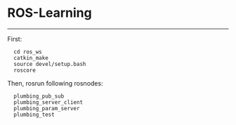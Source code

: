 # ROS-Learning
---
First:

      cd ros_ws
      catkin_make
      source devel/setup.bash
      roscore

Then, rosrun following rosnodes:

      plumbing_pub_sub
      plumbing_server_client
      plumbing_param_server
      plumbing_test
      
